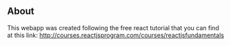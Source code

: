 ## About

This webapp was created following the free react tutorial that you can find at this link: http://courses.reactjsprogram.com/courses/reactjsfundamentals 
